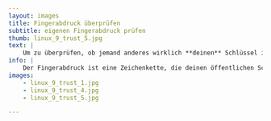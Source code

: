 ```yaml
---
layout: images
title: Fingerabdruck überprüfen
subtitle: eigenen Fingerabdruck prüfen
thumb: linux_9_trust_5.jpg
text: | 
    Um zu überprüfen, ob jemand anderes wirklich **deinen** Schlüssel importiert hat, kann der Schlüssel mit dem Fingerabdruck deines Schlüssels verglichen werden.
info: |
    Der Fingerabdruck ist eine Zeichenkette, die deinen öffentlichen Schlüssel eindeutig identifiziert.
images:
    - linux_9_trust_1.jpg
    - linux_9_trust_4.jpg
    - linux_9_trust_5.jpg

---
```

